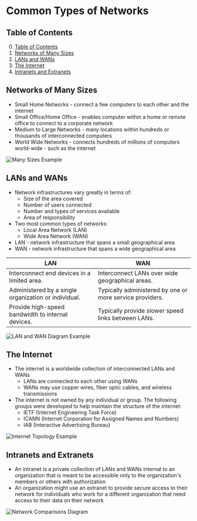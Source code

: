 # Common Types of Networks

## Table of Contents

0. [Table of Contents](#table-of-contents)
1. [Networks of Many Sizes](#networks-of-many-sizes)
2. [LANs and WANs](#lans-and-wans)
3. [The Internet](#the-internet)
4. [Intranets and Extranets](#intranets-and-extranets)

## Networks of Many Sizes

- Small Home Networks - connect a few computers to each other and the internet
- Small Office/Home Office - enables computer within a home or remote office to connect to a corporate network
- Medium to Large Networks - many locations within hundreds or thousands of interconnected computers
- World Wide Networks - connects hundreds of millions of computers world-wide - such as the internet

![Many Sizes Example](https://scripting4ever.wordpress.com/wp-content/uploads/2017/12/dn-finalized.png)

## LANs and WANs

- Network infrastructures vary greatly in terms of:
    - Size of the area covered
    - Number of users connected
    - Number and types of services available
    - Area of responsibility
- Two most common types of networks:
    - Local Area Network (LAN)
    - Wide Area Network (WAN)
- LAN - network infrastructure that spans a small geographical area
- WAN - network infrastructure that spans a wide geographical area

| LAN                                      | WAN                                              |
|------------------------------------------|--------------------------------------------------|
| Interconnect end devices in a limited area. | Interconnect LANs over wide geographical areas.  |
| Administered by a single organization or individual. | Typically administered by one or more service providers. |
| Provide high-speed bandwidth to internal devices.    | Typically provide slower speed links between LANs.       |

![LAN and WAN Diagram Example](https://www.open.edu/openlearncreate/pluginfile.php/259785/mod_oucontent/oucontent/35343/4d74da75/dc44f95b/cn_white_fig1.jpg)

## The Internet

- The internet is a worldwide collection of interconnected LANs and WANs
    - LANs are connected to each other using WANs
    - WANs may use copper wires, fiber optic cables, and wireless transmissions
- The internet is not owned by any individual or group. The following groups were developed to help maintain the structure of the internet:
    - IETF (Internet Engineering Task Force)
    - ICANN (Internet Corporation for Assigned Names and Numbers)
    - IAB (Interactive Advertising Bureau)

![Internet Topology Example](https://manuals.gfi.com/en/exinda/help/content/resources/images/exos/topologies/main_site_internet_link_topology.png)

## Intranets and Extranets

- An intranet is a private collection of LANs and WANs internal to an organization that is meant to be accessible only to the organization's members or others with authorization
- An organization might use an extranet to provide secure access to their network for individuals who work for a different organization that need access to their data on their network

![Network Comparisons Diagram](https://www.igloosoftware.com/wp-content/uploads/2024/08/image-47-1500x788.png)
